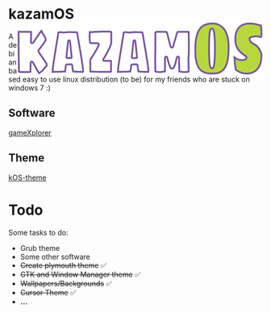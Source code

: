 # kazamOS <img src="images/kazamos.png" alt="kazamos-logo" align="right" width=486 height=103 />
A debian based easy to use linux distribution (to be) for my friends who are stuck on windows 7 :)

## Software
[gameXplorer](https://github.com/Wolf-Pack-Clan/gameXplorer)

## Theme
[kOS-theme](https://github.com/Wolf-Pack-Clan/kOS-theme)

# Todo

Some tasks to do:
- Grub theme
- Some other software
- ~~Create plymouth theme~~                            ✅️
- ~~GTK and Window Manager theme~~                     ✅️
- ~~Wallpapers/Backgrounds~~                           ✅️
- ~~Cursor Theme~~                                     ✅️
- **...**

